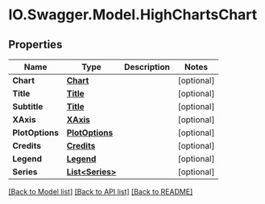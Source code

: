 # IO.Swagger.Model.HighChartsChart
## Properties

Name | Type | Description | Notes
------------ | ------------- | ------------- | -------------
**Chart** | [**Chart**](Chart.md) |  | [optional] 
**Title** | [**Title**](Title.md) |  | [optional] 
**Subtitle** | [**Title**](Title.md) |  | [optional] 
**XAxis** | [**XAxis**](XAxis.md) |  | [optional] 
**PlotOptions** | [**PlotOptions**](PlotOptions.md) |  | [optional] 
**Credits** | [**Credits**](Credits.md) |  | [optional] 
**Legend** | [**Legend**](Legend.md) |  | [optional] 
**Series** | [**List&lt;Series&gt;**](Series.md) |  | [optional] 

[[Back to Model list]](../README.md#documentation-for-models) [[Back to API list]](../README.md#documentation-for-api-endpoints) [[Back to README]](../README.md)

